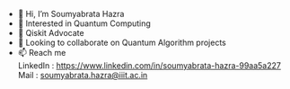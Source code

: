 - 👋 Hi, I’m Soumyabrata Hazra
- 👀 Interested in Quantum Computing
- 🌱 Qiskit Advocate
- 💞️ Looking to collaborate on Quantum Algorithm projects
- 📫 Reach me \
LinkedIn : https://www.linkedin.com/in/soumyabrata-hazra-99aa5a227
Mail : soumyabrata.hazra@iiit.ac.in
<!---
soumya-s3/soumya-s3 is a ✨ special ✨ repository because its `README.md` (this file) appears on your GitHub profile.
You can click the Preview link to take a look at your changes.
--->
